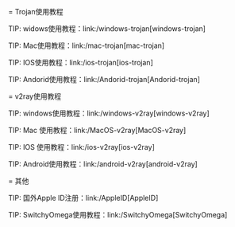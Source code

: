 = Trojan使用教程

TIP: widows使用教程：link:/windows-trojan[windows-trojan]

TIP: Mac使用教程：link:/mac-trojan[mac-trojan]

TIP: IOS使用教程：link:/ios-trojan[ios-trojan]

TIP: Andorid使用教程：link:/Andorid-trojan[Andorid-trojan]

= v2ray使用教程


TIP: windows使用教程：link:/windows-v2ray[windows-v2ray]

TIP: Mac 使用教程：link:/MacOS-v2ray[MacOS-v2ray]

TIP: IOS 使用教程：link:/ios-v2ray[ios-v2ray]

TIP: Android使用教程：link:/android-v2ray[android-v2ray]


= 其他

TIP: 国外Apple ID注册：link:/AppleID[AppleID]

TIP: SwitchyOmega使用教程：link:/SwitchyOmega[SwitchyOmega]
